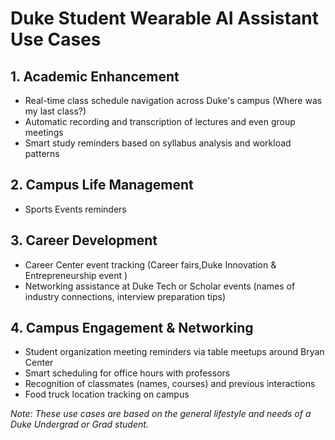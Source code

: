 # Duke Student Wearable AI Assistant Use Cases

## 1. Academic Enhancement
- Real-time class schedule navigation across Duke's campus (Where was my last class?)
- Automatic recording and transcription of lectures and even group meetings
- Smart study reminders based on syllabus analysis and workload patterns

## 2. Campus Life Management
- Sports Events reminders

## 3. Career Development
- Career Center event tracking (Career fairs,Duke Innovation & Entrepreneurship event )
- Networking assistance at Duke Tech or Scholar events (names of industry connections, interview preparation tips)

## 4. Campus Engagement & Networking
- Student organization meeting reminders via table meetups around Bryan Center
- Smart scheduling for office hours with professors
- Recognition of classmates (names, courses) and previous interactions
- Food truck location tracking on campus


*Note: These use cases are based on the general lifestyle and needs of a Duke Undergrad or Grad student.*